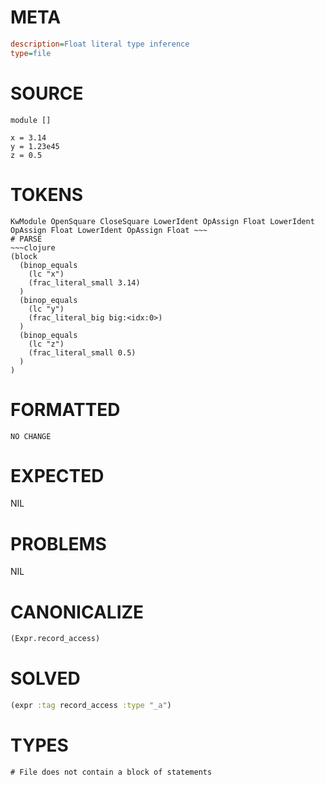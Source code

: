 # META
~~~ini
description=Float literal type inference
type=file
~~~
# SOURCE
~~~roc
module []

x = 3.14
y = 1.23e45
z = 0.5
~~~
# TOKENS
~~~text
KwModule OpenSquare CloseSquare LowerIdent OpAssign Float LowerIdent OpAssign Float LowerIdent OpAssign Float ~~~
# PARSE
~~~clojure
(block
  (binop_equals
    (lc "x")
    (frac_literal_small 3.14)
  )
  (binop_equals
    (lc "y")
    (frac_literal_big big:<idx:0>)
  )
  (binop_equals
    (lc "z")
    (frac_literal_small 0.5)
  )
)
~~~
# FORMATTED
~~~roc
NO CHANGE
~~~
# EXPECTED
NIL
# PROBLEMS
NIL
# CANONICALIZE
~~~clojure
(Expr.record_access)
~~~
# SOLVED
~~~clojure
(expr :tag record_access :type "_a")
~~~
# TYPES
~~~roc
# File does not contain a block of statements
~~~
